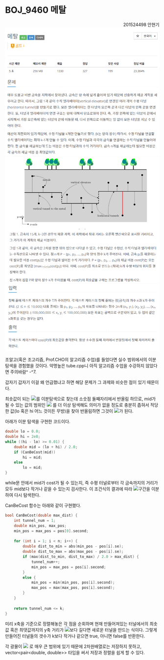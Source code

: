 # BOJ_9460 메탈

<div style="text-align: right"> 201524498 안현기 </div>

<img src="https://github.com/PNU-PULSE/2021-Fall/blob/main/Binary_Search/BOJ_9460/1.png"/>

<img src="https://github.com/PNU-PULSE/2021-Fall/blob/main/Binary_Search/BOJ_9460/2.png"/>

<img src="https://github.com/PNU-PULSE/2021-Fall/blob/main/Binary_Search/BOJ_9460/3.png"/>

조알고(혹은 조고리즘, Prof.CHO의 알고리즘 수업)를 들었다면 실수 범위에서의 이분 탐색을 경험했을 것이다. 악명높은 tube.cpp니 아직 알고리즘 수업을 수강하지 않았다면 주의바람^ -^7.

갑자기 갑자기 이걸 왜 언급했냐고 하면 해당 문제가 그 과제와 비슷한 점이 있기 때문이다.

최솟값이 되는 <img src="https://render.githubusercontent.com/render/math?math=cost(P)">를 이분탐색으로 찾는데 소숫점 둘째자리에서 반올림 하므로, mid가 될 수 있는 값의 범위인 <img src="https://render.githubusercontent.com/render/math?math=[lo, hi]"> 를 더 이상 탐색해도 의미가 없을 정도로 충분히 좁혀서 적당한 값(lo 혹은 hi 어느 것이든 무방)을 찾아 반올림하면 그것이 <img src="https://render.githubusercontent.com/render/math?math=cost(P)">가 된다.

아래가 이분 탐색을 구현한 코드이다.

```c++
double lo = 0.0;
double hi = 2e8;
while ((hi - lo) >= 0.01) {
    double mid = (lo + hi) / 2.0;
    if (CanBeCost(mid))
        hi = mid;
    else
        lo = mid;
}
```

while문 안에서 mid가 cost가 될 수 있는지, 즉 수평 터널로부터 각 금속까지의 거리가 모두 mid보다 작거나 같을 수 있는지 검사한다. 이 조건식의 결과에 따라 <img src="https://render.githubusercontent.com/render/math?math=[lo, hi]">구간을 이분하여 다시 탐색한다.

CanBeCost 함수는 아래와 같이 구현했다.

```c++
bool CanBeCost(double max_dist) {
    int tunnel_num = 1;
    double min_pos, max_pos;
    min_pos = max_pos = pos[0].second;

    for (int i = 1; i < n; i++) {
        double dist_to_min = abs(min_pos - pos[i].se);
        double dist_to_max = abs(max_pos - pos[i].se);
        if (max(dist_to_min, dist_to_max) / 2.0 > max_dist) {
            tunnel_num++;
            min_pos = max_pos = pos[i].second;
        }
        else {
            min_pos = min(min_pos, pos[i].second);
            max_pos = max(max_pos, pos[i].second);
        }
    }

    return tunnel_num <= k;
}
```

미리 x축을 기준으로 정렬해놓은 각 점을 순회하며 현재 만들어져있는 터널에서의 최솟값 혹은 최댓값까지의 y축 거리가 <img src="https://render.githubusercontent.com/render/math?math=mid\div2">보다 길다면 새로운 터널을 만드는 식이다. 그렇게 만들어진 터널들의 갯수가 k보다 작거나 같으면 true, 아니면 false를 반환한다.

각 광물이 <img src="https://render.githubusercontent.com/render/math?math=-100,000,000 ≤ x_i, y_i ≤ 100,000,000"> 로 매우 큰 범위에 있기 때문에 2차원배열로는 저장하지 못하고, vector<pair<double, double>> 타입을 써서 저장과 정렬을 쉽게 할 수 있다.

